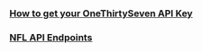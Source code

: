 ### [How to get your OneThirtySeven API Key](documentation/GET_API_KEY.md)

### [NFL API Endpoints](documentation/NFL.md)